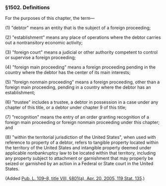 ### §1502. Definitions ###

For the purposes of this chapter, the term—

[]()

(1) "debtor" means an entity that is the subject of a foreign proceeding;

[]()

(2) "establishment" means any place of operations where the debtor carries out a nontransitory economic activity;

[]()

(3) "foreign court" means a judicial or other authority competent to control or supervise a foreign proceeding;

[]()

(4) "foreign main proceeding" means a foreign proceeding pending in the country where the debtor has the center of its main interests;

[]()

(5) "foreign nonmain proceeding" means a foreign proceeding, other than a foreign main proceeding, pending in a country where the debtor has an establishment;

[]()

(6) "trustee" includes a trustee, a debtor in possession in a case under any chapter of this title, or a debtor under chapter 9 of this title;

[]()

(7) "recognition" means the entry of an order granting recognition of a foreign main proceeding or foreign nonmain proceeding under this chapter; and

[]()

(8) "within the territorial jurisdiction of the United States", when used with reference to property of a debtor, refers to tangible property located within the territory of the United States and intangible property deemed under applicable nonbankruptcy law to be located within that territory, including any property subject to attachment or garnishment that may properly be seized or garnished by an action in a Federal or State court in the United States.

(Added [Pub. L. 109–8, title VIII, §801(a), Apr. 20, 2005, 119 Stat. 135](/statviewer.htm?volume=119&page=135).)